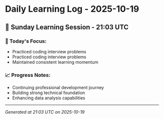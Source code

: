 # Daily Learning Log - 2025-10-19

## 📅 Sunday Learning Session - 21:03 UTC

### 🎯 Today's Focus:
- Practiced coding interview problems
- Practiced coding interview problems
- Maintained consistent learning momentum

### 📈 Progress Notes:
- Continuing professional development journey
- Building strong technical foundation
- Enhancing data analysis capabilities

---
*Generated at 21:03 UTC on 2025-10-19*
